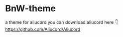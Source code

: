 # BnW-theme
a theme for aliucord you can download aliucord here 👇
https://github.com/Aliucord/Aliucord
